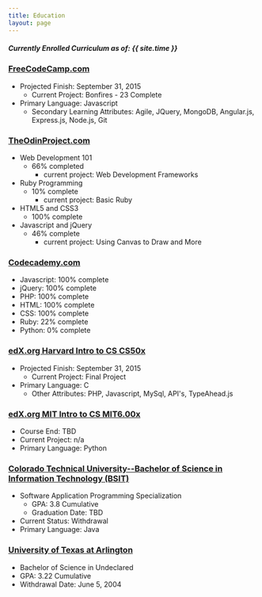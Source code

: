 ```yaml
---
title: Education
layout: page
---
```


##### Currently Enrolled Curriculum _as of: {{ site.time }}_

### [FreeCodeCamp.com](http://www.freecodecamp.com/dfordz)

* Projected Finish: September 31, 2015
    * Current Project: Bonfires - 23 Complete
* Primary Language: Javascript
  * Secondary Learning Attributes: Agile, JQuery, MongoDB, Angular.js, Express.js, Node.js, Git

### [TheOdinProject.com](http://theodinproject.com)

* Web Development 101
  * 66% completed
    * current project: Web Development Frameworks
* Ruby Programming
  * 10% complete
    * current project: Basic Ruby
* HTML5 and CSS3
  * 100% complete
* Javascript and jQuery
  * 46% complete
    * current project: Using Canvas to Draw and More

### [Codecademy.com](http://codecademy.com)

* Javascript: 100% complete
* jQuery: 100% complete
* PHP: 100% complete
* HTML: 100% complete
* CSS: 100% complete
* Ruby: 22% complete
* Python: 0% complete

### [edX.org Harvard Intro to CS CS50x](http://edx.org)

* Projected Finish: September 31, 2015
  * Current Project: Final Project
* Primary Language: C
  * Other Attributes: PHP, Javascript, MySql, API's, TypeAhead.js

### [edX.org MIT Intro to CS MIT6.00x](http://edx.org)

* Course End:  TBD
* Current Project: n/a
* Primary Language: Python

### [Colorado Technical University--Bachelor of Science in Information Technology (BSIT)](http://www.coloradotech.edu)

* Software Application Programming Specialization
  * GPA: 3.8 Cumulative
  * Graduation Date: TBD
* Current Status: Withdrawal
* Primary Language: Java

### [University of Texas at Arlington](http://uta.edu)

* Bachelor of Science in Undeclared
* GPA: 3.22 Cumulative
* Withdrawal Date: June 5, 2004
